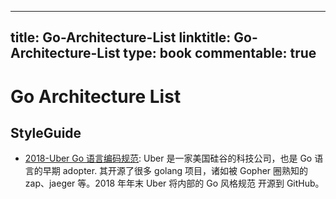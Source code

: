 
---
title: Go-Architecture-List
linktitle: Go-Architecture-List
type: book
commentable: true
---

# Go Architecture List

## StyleGuide

- [2018-Uber Go 语言编码规范](https://github.com/xxjwxc/uber_go_guide_cn/blob/master/README.md): Uber 是一家美国硅谷的科技公司，也是 Go 语言的早期 adopter. 其开源了很多 golang 项目，诸如被 Gopher 圈熟知的 zap、jaeger 等。2018 年年末 Uber 将内部的 Go 风格规范 开源到 GitHub。

    